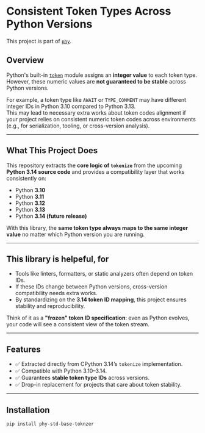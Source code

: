 # Consistent Token Types Across Python Versions

This project is part of [`phy`](https://github.com/phy-precompiler).

## Overview

Python's built-in [`token`](https://docs.python.org/3/library/token.html) module assigns an **integer value** to each token type.  
However, these numeric values are **not guaranteed to be stable** across Python versions.  

For example, a token type like `AWAIT` or `TYPE_COMMENT` may have different integer IDs in Python 3.10 compared to Python 3.13.  
This may lead to necessary extra works about token codes alignment if your project relies on consistent numeric token codes across environments (e.g., for serialization, tooling, or cross-version analysis).

---

## What This Project Does

This repository extracts the **core logic of `tokenize`** from the upcoming **Python 3.14 source code** and provides a compatibility layer that works consistently on:

- Python **3.10**
- Python **3.11**
- Python **3.12**
- Python **3.13**
- Python **3.14 (future release)**

With this library, the **same token type always maps to the same integer value** no matter which Python version you are running.

---

## This library is helpeful, for

- Tools like linters, formatters, or static analyzers often depend on token IDs.  
- If these IDs change between Python versions, cross-version compatibility needs extra works.  
- By standardizing on the **3.14 token ID mapping**, this project ensures stability and reproducibility.

Think of it as a **"frozen" token ID specification**: even as Python evolves, your code will see a consistent view of the token stream.

---

## Features

- ✅ Extracted directly from CPython 3.14’s `tokenize` implementation.  
- ✅ Compatible with Python 3.10–3.14.  
- ✅ Guarantees **stable token type IDs** across versions.  
- ✅ Drop-in replacement for projects that care about token stability.  

---

## Installation

```bash
pip install phy-std-base-toknzer
```
